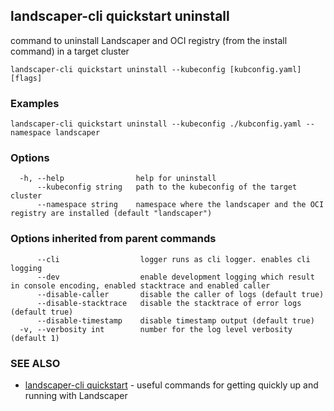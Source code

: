 ## landscaper-cli quickstart uninstall

command to uninstall Landscaper and OCI registry (from the install command) in a target cluster

```
landscaper-cli quickstart uninstall --kubeconfig [kubconfig.yaml] [flags]
```

### Examples

```
landscaper-cli quickstart uninstall --kubeconfig ./kubconfig.yaml --namespace landscaper
```

### Options

```
  -h, --help                help for uninstall
      --kubeconfig string   path to the kubeconfig of the target cluster
      --namespace string    namespace where the landscaper and the OCI registry are installed (default "landscaper")
```

### Options inherited from parent commands

```
      --cli                  logger runs as cli logger. enables cli logging
      --dev                  enable development logging which result in console encoding, enabled stacktrace and enabled caller
      --disable-caller       disable the caller of logs (default true)
      --disable-stacktrace   disable the stacktrace of error logs (default true)
      --disable-timestamp    disable timestamp output (default true)
  -v, --verbosity int        number for the log level verbosity (default 1)
```

### SEE ALSO

* [landscaper-cli quickstart](landscaper-cli_quickstart.md)	 - useful commands for getting quickly up and running with Landscaper

